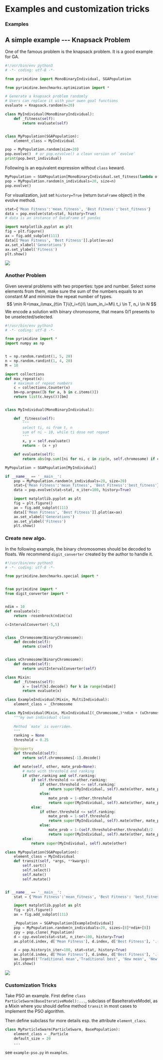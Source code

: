 # Examples and customization tricks

### Examples

## A simple example --- Knapsack Problem

One of the famous problem is the knapsack problem. It is a good example for GA.

```python
#!/usr/bin/env python3
# -*- coding: utf-8 -*-

from pyrimidine import MonoBinaryIndividual, SGAPopulation

from pyrimidine.benchmarks.optimization import *

# Generate a knapsack problem randomly
# Users can replace it with your owen goal functions
evaluate = Knapsack.random(n=20)

class MyIndividual(MonoBinaryIndividual):
    def _fitness(self):
        return evaluate(self)


class MyPopulation(SGAPopulation):
    element_class = MyIndividual

pop = MyPopulation.random(size=20)
pop.evolve()  # or pop.ezvolve() a clean version of `evolve`
print(pop.best_individual)
```

Following is an equivalent expression without `class` keward.
```python
MyPopulation = SGAPopulation[MonoBinaryIndividual.set_fitness(lambda o: _evaluate(o.chromosome))]
pop = MyPopulation.random(n_individuals=20, size=n)
pop.evolve()
```

For visualization, just set `history=True` (return `DataFrame` object) in the evolve method.

```python
stat={'Mean Fitness':'mean_fitness', 'Best Fitness':'best_fitness'}
data = pop.evolve(stat=stat, history=True)
# data is an instance of DataFrame of pandas

import matplotlib.pyplot as plt
fig = plt.figure()
ax = fig.add_subplot(111)
data[['Mean Fitness', 'Best Fitness']].plot(ax=ax)
ax.set_xlabel('Generations')
ax.set_ylabel('Fitness')
plt.show()
```

![](history.png)



### Another Problem

Given several problems with two properties: type and number. Select some elements from them, make sure the sum of the numbers equals to an constant $M$ and minimize the repeat number of types.
$$
\min  R=\max_i\max_{t\in T}\{t_i=t\}\\
\sum_in_i=M\\
t_i \in T, n_i \in N
$$
We encode a solution with binary chromosome, that means 0/1 presents to be unselected/selected.

```python
#!/usr/bin/env python3
# -*- coding: utf-8 -*-

from pyrimidine import *
import numpy as np


t = np.random.randint(1, 5, 20)
n = np.random.randint(1, 4, 20)
M = 10

import collections
def max_repeat(x):
    # maximum of repeat numbers
    c = collections.Counter(x)
    bm=np.argmax([b for a, b in c.items()])
    return list(c.keys())[bm]


class MyIndividual(MonoBinaryIndividual):

    def _fitness(self):
        """
        select ti, ni from t, n
        sum of ni ~ 10, while ti dose not repeat
        """
        x, y = self.evaluate()
        return - (x + y)

    def evaluate(self):
        return abs(np.sum([ni for ni, c in zip(n, self.chromosome) if c==1])-M), max_repeat(ti for ti, c in zip(t, self.chromosome) if c==1)

MyPopulation = SGAPopulation[MyIndividual]

if __name__ == '__main__':
    pop = MyPopulation.random(n_individuals=20, size=20)
    stat={'Mean Fitness':'mean_fitness', 'Best Fitness':'best_fitness'}
    data = pop.evolve(stat=stat, n_iter=100, history=True)

    import matplotlib.pyplot as plt
    fig = plt.figure()
    ax = fig.add_subplot(111)
    data[['Mean Fitness', 'Best Fitness']].plot(ax=ax)
    ax.set_xlabel('Generations')
    ax.set_ylabel('Fitness')
    plt.show()

```





### Create new algo.

In the following example, the binary chromosomes should be decoded to floats. We recommend `digit_converter` created by the author to handle it.

```python
#!/usr/bin/env python3
# -*- coding: utf-8 -*-

from pyrimidine.benchmarks.special import *


from pyrimidine import *
from digit_converter import *


ndim = 10
def evaluate(x):
    return -rosenbrock(ndim)(x)

c=IntervalConverter(-5,5)


class _Chromosome(BinaryChromosome):
    def decode(self):
        return c(self)


class uChromosome(BinaryChromosome):
    def decode(self):
        return unitIntervalConverter(self)

class Mixin:
    def _fitness(self):
        x = [self[k].decode() for k in range(ndim)]
        return evaluate(x)

class ExampleIndividual(Mixin, MultiIndividual):
    element_class = _Chromosome

class MyIndividual(Mixin, MixIndividual[(_Chromosome,)*ndim + (uChromosome,)]):
    """my own individual class
    
    Method `mate` is overriden.
    """
    ranking = None
    threshold = 0.25

    @property
    def threshold(self):
        return self.chromosomes[-1].decode()

    def mate(self, other, mate_prob=None):
        # mate with threshold and ranking
        if other.ranking and self.ranking:
            if self.threshold <= other.ranking:
                if other.threshold <= self.ranking:
                    return super(MyIndividual, self).mate(other, mate_prob=0.95)
                else:
                    mate_prob = 1-other.threshold
                    return super(MyIndividual, self).mate(other, mate_prob)
            else:
                if other.threshold <= self.ranking:
                    mate_prob = 1-self.threshold
                    return super(MyIndividual, self).mate(other, mate_prob=0.95)
                else:
                    mate_prob = 1-(self.threshold+other.threshold)/2
                    return super(MyIndividual, self).mate(other, mate_prob)
        else:
            return super(MyIndividual, self).mate(other)

class MyPopulation(SGAPopulation):
    element_class = MyIndividual
    def transit(self, *args, **kwargs):
        self.sort()
        self.select()
        self.mate()
        self.mutate()


if __name__ == '__main__':
    stat = {'Mean Fitness':'mean_fitness', 'Best Fitness': 'best_fitness'}

    import matplotlib.pyplot as plt
    fig = plt.figure()
    ax = fig.add_subplot(111)

    _Population = SGAPopulation[ExampleIndividual]
    pop = MyPopulation.random(n_individuals=20, sizes=[8]*ndim+[8])
    cpy = pop.clone(_Population)
    d = cpy.evolve(stat=stat, n_iter=100, history=True)
    ax.plot(d.index, d['Mean Fitness'], d.index, d['Best Fitness'], '.-')

    d = pop.history(n_iter=100, stat=stat, history=True)
    ax.plot(d.index, d['Mean Fitness'], d.index, d['Best Fitness'], '.-')
    ax.legend(('Traditional mean','Traditional best', 'New mean', 'New best'))
    plt.show()

```



![](comparison.png)



### Customization Tricks

Take PSO an example. First define `class ParticleSwarm(BaseIterativeModel):...`, subclass of BaseIterativeModel, as a Mixin where you should define method `transit` in most cases to implement the PSO algorithm.

Then define subclass for more details esp. the attribute `element_class`.

```python
class MyParticleSwarm(ParticleSwarm, BasePopulation):
    element_class = _Particle
    default_size = 20
    ...
```

see `example-pso.py` in `examples`.